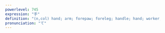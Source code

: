 ```yaml
---
powerlevel: 745
expression: "手"
definition: "(n,col) hand; arm; forepaw; foreleg; handle; hand; worker; help; trouble; care; effort; means; way; trick; move; technique; workmanship; hand; handwriting; kind; type; sort; one's hands; (P)"
pronunciation: "て"
---
```

